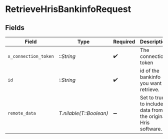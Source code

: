 # RetrieveHrisBankinfoRequest


## Fields

| Field                                                        | Type                                                         | Required                                                     | Description                                                  |
| ------------------------------------------------------------ | ------------------------------------------------------------ | ------------------------------------------------------------ | ------------------------------------------------------------ |
| `x_connection_token`                                         | *::String*                                                   | :heavy_check_mark:                                           | The connection token                                         |
| `id`                                                         | *::String*                                                   | :heavy_check_mark:                                           | id of the bankinfo you want to retrieve.                     |
| `remote_data`                                                | *T.nilable(T::Boolean)*                                      | :heavy_minus_sign:                                           | Set to true to include data from the original Hris software. |
